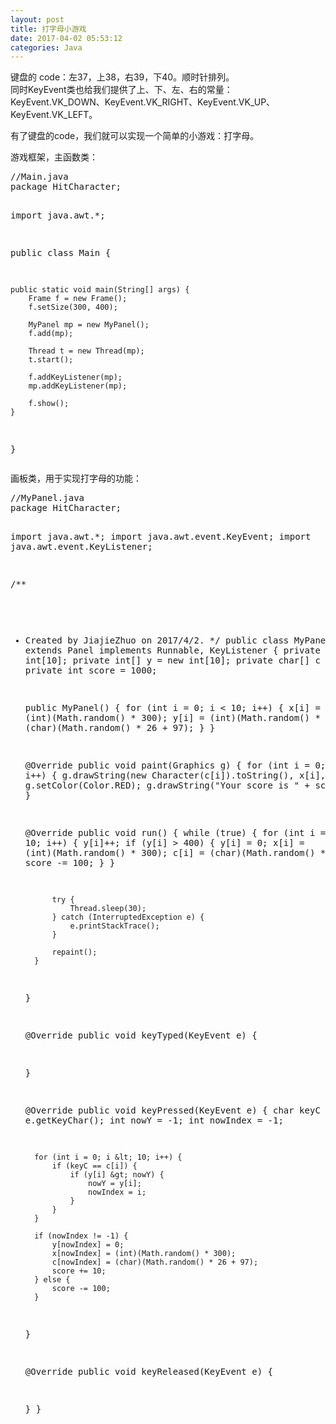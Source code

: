 ```yaml
---
layout: post
title: 打字母小游戏
date: 2017-04-02 05:53:12
categories: Java
---
```



<div>键盘的 code：左37，上38，右39，下40。顺时针排列。</div>
<div>同时KeyEvent类也给我们提供了上、下、左、右的常量：KeyEvent.VK_DOWN、KeyEvent.VK_RIGHT、KeyEvent.VK_UP、KeyEvent.VK_LEFT。</div>
<p>有了键盘的code，我们就可以实现一个简单的小游戏：打字母。&nbsp;</p>
<p>游戏框架，主函数类：</p>
<p><pre code_snippet_id="2308089" snippet_file_name="blog_20170402_1_1229578"  name="code" class="java">//Main.java
package HitCharacter;

import java.awt.*;

public class Main {

    public static void main(String[] args) {
        Frame f = new Frame();
        f.setSize(300, 400);

        MyPanel mp = new MyPanel();
        f.add(mp);

        Thread t = new Thread(mp);
        t.start();

        f.addKeyListener(mp);
        mp.addKeyListener(mp);

        f.show();
    }
}</pre>画板类，用于实现打字母的功能：</p>
<p><pre code_snippet_id="2308089" snippet_file_name="blog_20170402_2_5198529"  name="code" class="java">//MyPanel.java
package HitCharacter;

import java.awt.*;
import java.awt.event.KeyEvent;
import java.awt.event.KeyListener;

/**
* Created by JiajieZhuo on 2017/4/2.
*/
public class MyPanel extends Panel implements Runnable, KeyListener {
    private int[] x = new int[10];
    private int[] y = new int[10];
    private char[] c = new char[10];
    private int score = 1000;

    public MyPanel() {
        for (int i = 0; i &lt; 10; i++) {
            x[i] = (int)(Math.random() * 300);
            y[i] = (int)(Math.random() * 300);
            c[i] = (char)(Math.random() * 26 + 97);
        }
    }

    @Override
    public void paint(Graphics g) {
        for (int i = 0; i &lt; 10; i++) {
            g.drawString(new Character(c[i]).toString(), x[i], y[i]);
        }
        g.setColor(Color.RED);
        g.drawString(&quot;Your score is &quot; + score, 5, 15);
    }

    @Override
    public void run() {
        while (true) {
            for (int i = 0; i &lt; 10; i++) {
                y[i]++;
                if (y[i] &gt; 400) {
                    y[i] = 0;
                    x[i] = (int)(Math.random() * 300);
                    c[i] = (char)(Math.random() * 26 + 97);
                    score -= 100;
                }
            }

            try {
                Thread.sleep(30);
            } catch (InterruptedException e) {
                e.printStackTrace();
            }

            repaint();
        }
    }

    @Override
    public void keyTyped(KeyEvent e) {

    }

    @Override
    public void keyPressed(KeyEvent e) {
        char keyC = e.getKeyChar();
        int nowY = -1;
        int nowIndex = -1;

        for (int i = 0; i &lt; 10; i++) {
            if (keyC == c[i]) {
                if (y[i] &gt; nowY) {
                    nowY = y[i];
                    nowIndex = i;
                }
            }
        }

        if (nowIndex != -1) {
            y[nowIndex] = 0;
            x[nowIndex] = (int)(Math.random() * 300);
            c[nowIndex] = (char)(Math.random() * 26 + 97);
            score += 10;
        } else {
            score -= 100;
        }
    }

    @Override
    public void keyReleased(KeyEvent e) {

    }
}</pre><br>
<br>
</p>

